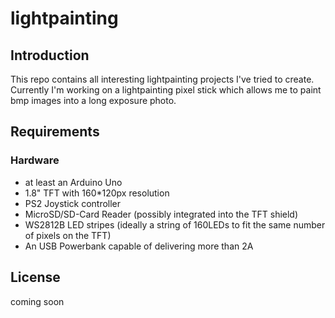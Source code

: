 # lightpainting

## Introduction
This repo contains all interesting lightpainting projects I've tried to create. Currently I'm working on a lightpainting pixel stick which allows me to paint bmp images into a long exposure photo.

## Requirements
### Hardware
* at least an Arduino Uno
* 1.8" TFT with 160*120px resolution
* PS2 Joystick controller
* MicroSD/SD-Card Reader (possibly integrated into the TFT shield)
* WS2812B LED stripes (ideally a string of 160LEDs to fit the same number of pixels on the TFT)
* An USB Powerbank capable of delivering more than 2A

## License
coming soon
